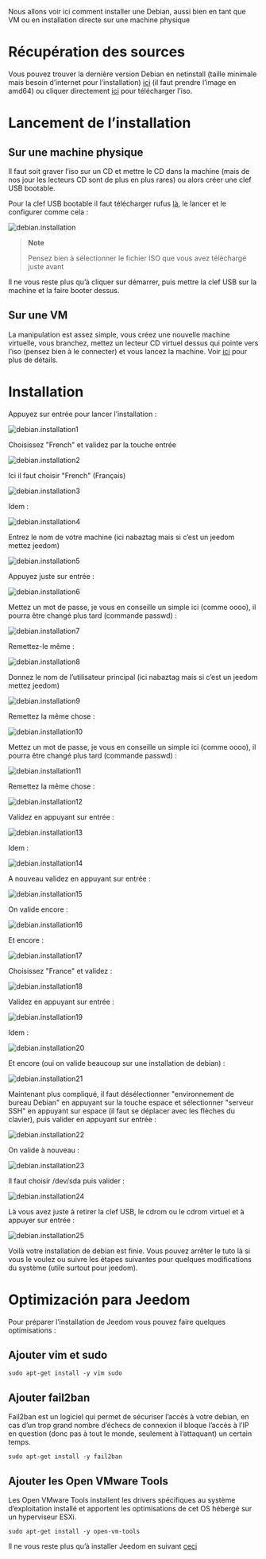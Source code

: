 Nous allons voir ici comment installer une Debian, aussi bien en tant
que VM ou en installation directe sur une machine physique

Récupération des sources 
========================

Vous pouvez trouver la dernière version Debian en netinstall (taille
minimale mais besoin d’internet pour l’installation)
[ici](https://www.debian.org/CD/netinst) (il faut prendre l’image en
amd64) ou cliquer directement
[ici](http://cdimage.debian.org/debian-cd/9.1.0/amd64/iso-cd/debian-9.1.0-amd64-netinst.iso)
pour télécharger l’iso.

Lancement de l’installation 
===========================

Sur une machine physique 
------------------------

Il faut soit graver l’iso sur un CD et mettre le CD dans la machine
(mais de nos jour les lecteurs CD sont de plus en plus rares) ou alors
créer une clef USB bootable.

Pour la clef USB bootable il faut télécharger rufus
[là](http://rufus.akeo.ie/downloads/rufus-2.9.exe), le lancer et le
configurer comme cela :

![debian.installation](../images/debian.installation.PNG)

> **Note**
>
> Pensez bien à sélectionner le fichier ISO que vous avez téléchargé
> juste avant

Il ne vous reste plus qu’à cliquer sur démarrer, puis mettre la clef USB
sur la machine et la faire booter dessus.

Sur une VM 
----------

La manipulation est assez simple, vous créez une nouvelle machine
virtuelle, vous branchez, mettez un lecteur CD virtuel dessus qui pointe
vers l’iso (pensez bien à le connecter) et vous lancez la machine. Voir
[ici](https://jeedom.github.io/documentation/howto/fr_FR/doc-howto-vmware.creer_une_vm.html)
pour plus de détails.

Installation 
============

Appuyez sur entrée pour lancer l’installation :

![debian.installation1](../images/debian.installation1.PNG)

Choisissez "French" et validez par la touche entrée

![debian.installation2](../images/debian.installation2.PNG)

Ici il faut choisir "French" (Français)

![debian.installation3](../images/debian.installation3.PNG)

Idem :

![debian.installation4](../images/debian.installation4.PNG)

Entrez le nom de votre machine (ici nabaztag mais si c’est un jeedom
mettez jeedom)

![debian.installation5](../images/debian.installation5.PNG)

Appuyez juste sur entrée :

![debian.installation6](../images/debian.installation6.PNG)

Mettez un mot de passe, je vous en conseille un simple ici (comme oooo),
il pourra être changé plus tard (commande passwd) :

![debian.installation7](../images/debian.installation7.PNG)

Remettez-le même :

![debian.installation8](../images/debian.installation8.PNG)

Donnez le nom de l’utilisateur principal (ici nabaztag mais si c’est un
jeedom mettez jeedom)

![debian.installation9](../images/debian.installation9.PNG)

Remettez la même chose :

![debian.installation10](../images/debian.installation10.PNG)

Mettez un mot de passe, je vous en conseille un simple ici (comme oooo),
il pourra être changé plus tard (commande passwd) :

![debian.installation11](../images/debian.installation11.PNG)

Remettez la même chose :

![debian.installation12](../images/debian.installation12.PNG)

Validez en appuyant sur entrée :

![debian.installation13](../images/debian.installation13.PNG)

Idem :

![debian.installation14](../images/debian.installation14.PNG)

A nouveau validez en appuyant sur entrée :

![debian.installation15](../images/debian.installation15.PNG)

On valide encore :

![debian.installation16](../images/debian.installation16.PNG)

Et encore :

![debian.installation17](../images/debian.installation17.PNG)

Choisissez "France" et validez :

![debian.installation18](../images/debian.installation18.PNG)

Validez en appuyant sur entrée :

![debian.installation19](../images/debian.installation19.PNG)

Idem :

![debian.installation20](../images/debian.installation20.PNG)

Et encore (oui on valide beaucoup sur une installation de debian) :

![debian.installation21](../images/debian.installation21.PNG)

Maintenant plus compliqué, il faut désélectionner "environnement de
bureau Debian" en appuyant sur la touche espace et sélectionner "serveur
SSH" en appuyant sur espace (il faut se déplacer avec les flèches du
clavier), puis valider en appuyant sur entrée :

![debian.installation22](../images/debian.installation22.PNG)

On valide à nouveau :

![debian.installation23](../images/debian.installation23.PNG)

Il faut choisir /dev/sda puis valider :

![debian.installation24](../images/debian.installation24.PNG)

Là vous avez juste à retirer la clef USB, le cdrom ou le cdrom virtuel
et à appuyer sur entrée :

![debian.installation25](../images/debian.installation25.PNG)

Voilà votre installation de debian est finie. Vous pouvez arrêter le
tuto là si vous le voulez ou suivre les étapes suivantes pour quelques
modifications du système (utile surtout pour jeedom).

Optimización para Jeedom
========================

Pour préparer l’installation de Jeedom vous pouvez faire quelques
optimisations :

Ajouter vim et sudo 
-------------------

    sudo apt-get install -y vim sudo

Ajouter fail2ban 
----------------

Fail2ban est un logiciel qui permet de sécuriser l’accès à votre debian,
en cas d’un trop grand nombre d’échecs de connexion il bloque l’accès à
l’IP en question (donc pas à tout le monde, seulement à l’attaquant) un
certain temps.

    sudo apt-get install -y fail2ban

Ajouter les Open VMware Tools 
-----------------------------

Les Open VMware Tools installent les drivers spécifiques au système
d’exploitation installé et apportent les optimisations de cet OS hébergé
sur un hyperviseur ESXi.

    sudo apt-get install -y open-vm-tools

Il ne vous reste plus qu’à installer Jeedom en suivant
[ceci](https://jeedom.github.io/documentation/installation/fr_FR/index#tocAnchor-1-27)
